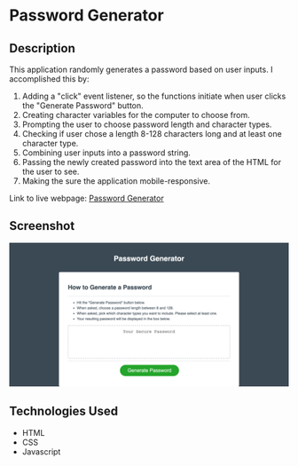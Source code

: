 # Password Generator

## Description

This application randomly generates a password based on user inputs. I accomplished this by:
1. Adding a "click" event listener, so the functions initiate when user clicks the "Generate Password" button.
2. Creating character variables for the computer to choose from.
3. Prompting the user to choose password length and character types.
4. Checking if user chose a length 8-128 characters long and at least one character type.
5. Combining user inputs into a password string.
6. Passing the newly created password into the text area of the HTML for the user to see.
7. Making the sure the application mobile-responsive.

Link to live webpage: [Password Generator](https://evperkinsjr.github.io/password-generator/)

## Screenshot
![Password Generator Screenshot](./assets/images/password-generator-screenshot.png)

## Technologies Used

- HTML
- CSS
- Javascript
